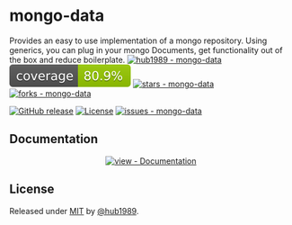 # mongo-data
Provides an easy to use implementation of a mongo repository. Using generics, you can plug in your mongo Documents, get functionality out of the box and reduce boilerplate.
[![hub1989 - mongo-data](https://img.shields.io/static/v1?label=hub1989&message=mongo-data&color=blue&logo=github)](https://github.com/hub1989/mongo-data "Go to GitHub repo")
![Coverage](https://github.com/hub1989/mongo-data/blob/badge/badge.svg?branch=badge)
[![stars - mongo-data](https://img.shields.io/github/stars/hub1989/mongo-data?style=social)](https://github.com/hub1989/mongo-data)
[![forks - mongo-data](https://img.shields.io/github/forks/hub1989/mongo-data?style=social)](https://github.com/hub1989/mongo-data)

[![GitHub release](https://img.shields.io/github/release/hub1989/mongo-data?include_prereleases=&sort=semver&color=blue)](https://github.com/hub1989/mongo-data/releases/)
[![License](https://img.shields.io/badge/License-MIT-blue)](#license)
[![issues - mongo-data](https://img.shields.io/github/issues/hub1989/mongo-data)](https://github.com/hub1989/mongo-data/issues)

<div align="center">





</div>

## Documentation

<div align="center">

[![view - Documentation](https://img.shields.io/badge/view-Documentation-blue?style=for-the-badge)](/docs/ "Go to project documentation")

</div>


## License

Released under [MIT](/LICENSE) by [@hub1989](https://github.com/hub1989).
